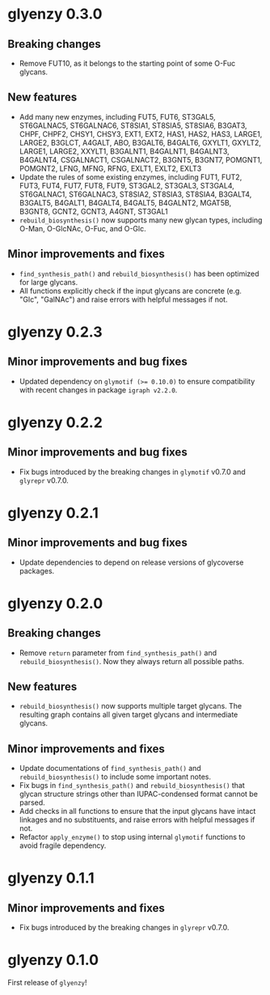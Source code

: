 # glyenzy 0.3.0

## Breaking changes

* Remove FUT10, as it belongs to the starting point of some O-Fuc glycans.

## New features

* Add many new enzymes, including FUT5, FUT6, ST3GAL5, ST6GALNAC5, ST6GALNAC6, ST8SIA1, ST8SIA5, ST8SIA6, B3GAT3, CHPF, CHPF2, CHSY1, CHSY3, EXT1, EXT2, HAS1, HAS2, HAS3, LARGE1, LARGE2, B3GLCT, A4GALT, ABO, B3GALT6, B4GALT6, GXYLT1, GXYLT2, LARGE1, LARGE2, XXYLT1, B3GALNT1, B4GALNT1, B4GALNT3, B4GALNT4, CSGALNACT1, CSGALNACT2, B3GNT5, B3GNT7, POMGNT1, POMGNT2, LFNG, MFNG, RFNG, EXLT1, EXLT2, EXLT3
* Update the rules of some existing enzymes, including FUT1, FUT2, FUT3, FUT4, FUT7, FUT8, FUT9, ST3GAL2, ST3GAL3, ST3GAL4, ST6GALNAC1, ST6GALNAC3, ST8SIA2, ST8SIA3, ST8SIA4, B3GALT4, B3GALT5, B4GALT1, B4GALT4, B4GALT5, B4GALNT2, MGAT5B, B3GNT8, GCNT2, GCNT3, A4GNT, ST3GAL1
* `rebuild_biosynthesis()` now supports many new glycan types, including O-Man, O-GlcNAc, O-Fuc, and O-Glc.

## Minor improvements and fixes

* `find_synthesis_path()` and `rebuild_biosynthesis()` has been optimized for large glycans.
* All functions explicitly check if the input glycans are concrete (e.g. "Glc", "GalNAc") and raise errors with helpful messages if not.

# glyenzy 0.2.3

## Minor improvements and bug fixes

* Updated dependency on `glymotif (>= 0.10.0)` to ensure compatibility with recent changes in package `igraph v2.2.0`.

# glyenzy 0.2.2

## Minor improvements and bug fixes

* Fix bugs introduced by the breaking changes in `glymotif` v0.7.0 and `glyrepr` v0.7.0.

# glyenzy 0.2.1

## Minor improvements and bug fixes

* Update dependencies to depend on release versions of glycoverse packages.

# glyenzy 0.2.0

## Breaking changes

* Remove `return` parameter from `find_synthesis_path()` and `rebuild_biosynthesis()`. Now they always return all possible paths.

## New features

* `rebuild_biosynthesis()` now supports multiple target glycans. The resulting graph contains all given target glycans and intermediate glycans.

## Minor improvements and fixes

* Update documentations of `find_synthesis_path()` and `rebuild_biosynthesis()` to include some important notes.
* Fix bugs in `find_synthesis_path()` and `rebuild_biosynthesis()` that glycan structure strings other than IUPAC-condensed format cannot be parsed.
* Add checks in all functions to ensure that the input glycans have intact linkages and no substituents, and raise errors with helpful messages if not.
* Refactor `apply_enzyme()` to stop using internal `glymotif` functions to avoid fragile dependency.

# glyenzy 0.1.1

## Minor improvements and fixes

* Fix bugs introduced by the breaking changes in `glyrepr` v0.7.0.

# glyenzy 0.1.0

First release of `glyenzy`!
